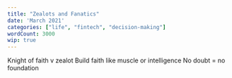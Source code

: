 ```yaml
---
title: "Zealots and Fanatics"
date: 'March 2021'
categories: ["life", "fintech", "decision-making"]
wordCount: 3000
wip: true
---
```


Knight of faith v zealot
Build faith like muscle or intelligence
No doubt = no foundation

